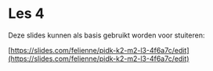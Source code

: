 # Les 4

Deze slides kunnen als basis gebruikt worden voor stuiteren: 



[https://slides.com/felienne/pidk-k2-m2-l3-4f6a7c/edit](https://slides.com/felienne/pidk-k2-m2-l3-4f6a7c/edit)


